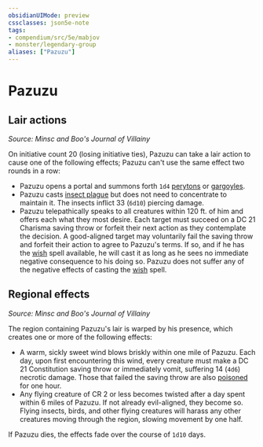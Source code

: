 ```yaml
---
obsidianUIMode: preview
cssclasses: json5e-note
tags:
- compendium/src/5e/mabjov
- monster/legendary-group
aliases: ["Pazuzu"]
---
```

# Pazuzu

## Lair actions
_Source: Minsc and Boo's Journal of Villainy_

On initiative count 20 (losing initiative ties), Pazuzu can take a lair action to cause one of the following effects; Pazuzu can't use the same effect two rounds in a row:

- Pazuzu opens a portal and summons forth `1d4` [perytons](/Systems/5e/bestiary/monstrosity/peryton.md) or [gargoyles](/Systems/5e/bestiary/elemental/gargoyle.md).  
- Pazuzu casts [insect plague](/Systems/5e/spells/insect-plague.md) but does not need to concentrate to maintain it. The insects inflict 33 (`6d10`) piercing damage.  
- Pazuzu telepathically speaks to all creatures within 120 ft. of him and offers each what they most desire. Each target must succeed on a DC 21 Charisma saving throw or forfeit their next action as they contemplate the decision. A good-aligned target may voluntarily fail the saving throw and forfeit their action to agree to Pazuzu's terms. If so, and if he has the [wish](/Systems/5e/spells/wish.md) spell available, he will cast it as long as he sees no immediate negative consequence to his doing so. Pazuzu does not suffer any of the negative effects of casting the [wish](/Systems/5e/spells/wish.md) spell.  

## Regional effects
_Source: Minsc and Boo's Journal of Villainy_

The region containing Pazuzu's lair is warped by his presence, which creates one or more of the following effects:

- A warm, sickly sweet wind blows briskly within one mile of Pazuzu. Each day, upon first encountering this wind, every creature must make a DC 21 Constitution saving throw or immediately vomit, suffering 14 (`4d6`) necrotic damage. Those that failed the saving throw are also [poisoned](/Systems/5e/rules/conditions.md#poisoned) for one hour.  
- Any flying creature of CR 2 or less becomes twisted after a day spent within 6 miles of Pazuzu. If not already evil-aligned, they become so. Flying insects, birds, and other flying creatures will harass any other creatures moving through the region, slowing movement by one half.  

If Pazuzu dies, the effects fade over the course of `1d10` days.